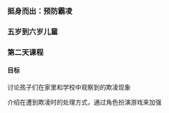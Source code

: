 ### 挺身而出：预防霸凌 

### 五岁到六岁儿童 

### 第二天课程 

#### 目标

讨论孩子们在家里和学校中观察到的欺凌现象


介绍在遭到欺凌时的处理方式，通过角色扮演游戏来加强
